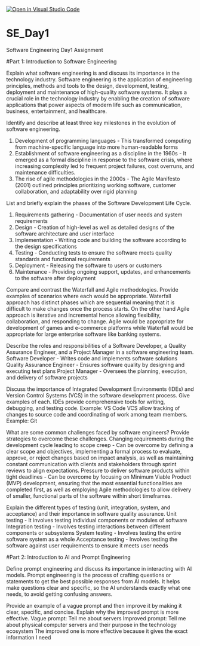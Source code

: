 [![Open in Visual Studio Code](https://classroom.github.com/assets/open-in-vscode-2e0aaae1b6195c2367325f4f02e2d04e9abb55f0b24a779b69b11b9e10269abc.svg)](https://classroom.github.com/online_ide?assignment_repo_id=18573949&assignment_repo_type=AssignmentRepo)
# SE_Day1
Software Engineering Day1 Assignment

#Part 1: Introduction to Software Engineering

Explain what software engineering is and discuss its importance in the technology industry.
Software engineering is the application of engineering principles, methods and tools to the design, development, testing, deployment and maintenance of high-quality software systems. It plays a crucial role in the technology industry by enabling the creation of software applications that power aspects of modern life such as communication, business, entertainment, and healthcare.

Identify and describe at least three key milestones in the evolution of software engineering.
1. Development of programming languages - This transformed computing from machine-specific language into more human-readable forms
2. Establishment of software engineering as a discipline in the 1960s - It emerged as a formal discipline in response to the software crisis, where increasing complexity led to frequent project failures, cost overruns, and maintenance difficulties.
3. The rise of agile methodologies in the 2000s - The Agile Manifesto (2001) outlined principles prioritizing working software, customer collaboration, and adaptability over rigid planning

List and briefly explain the phases of the Software Development Life Cycle.
1. Requirements gathering - Documentation of user needs and system requirements
2. Design - Creation of high-level as well as detailed designs of the software architecture and user interface
3. Implementation - Writing code and building the software according to the design specifications
4. Testing - Conducting tests to ensure the software meets quality standards and functional requirements
5. Deployment - Releasing the software to users or customers
6. Maintenance - Providing ongoing support, updates, and enhancements to the software after deployment

Compare and contrast the Waterfall and Agile methodologies. Provide examples of scenarios where each would be appropriate.
Waterfall approach has distinct phases which are sequential meaning that it is difficult to make changes once the process starts. On the other hand Agile approach is iterative and incremental hence allowing flexibility, collaboration, and responding to change.
Agile would be appropriate for development of games and e-commerce platforms while Waterfall would be appropriate for large enterprise software like banking systems.

Describe the roles and responsibilities of a Software Developer, a Quality Assurance Engineer, and a Project Manager in a software engineering team.
Software Developer - Writes code and implements software solutions
Quality Assurance Engineer - Ensures software quality by designing and executing test plans
Project Manager - Oversees the planning, execution, and delivery of software projects

Discuss the importance of Integrated Development Environments (IDEs) and Version Control Systems (VCS) in the software development process. Give examples of each.
IDEs provide comprehensive tools for writing, debugging, and testing code. Example: VS Code
VCS allow tracking of changes to source code and coordinating of work among team members. Example: Git

What are some common challenges faced by software engineers? Provide strategies to overcome these challenges.
Changing requirements during the development cycle leading to scope creep - Can be overcome by defining a clear scope and objectives, implementing a formal process to evaluate, approve, or reject changes based on impact analysis, as well as maintaining constant communication with clients and stakeholders through sprint reviews to align expectations.
Pressure to deliver software products within tight deadlines - Can be overcome by focusing on Minimum Viable Product (MVP) development, ensuring that the most essential functionalities are completed first, as well as employing Agile methodologies to allow delivery of smaller, functional parts of the software within short timeframes.

Explain the different types of testing (unit, integration, system, and acceptance) and their importance in software quality assurance.
Unit testing - It involves testing individual components or modules of software
Integration testing - Involves testing interactions between different components or subsystems
System testing - Involves testing the entire software system as a whole
Acceptance testing - Involves testing the software against user requirements to ensure it meets user needs

#Part 2: Introduction to AI and Prompt Engineering


Define prompt engineering and discuss its importance in interacting with AI models.
Prompt engineering is the process of crafting questions or statements to get the best possible responses from AI models. It helps make questions clear and specific, so the AI understands exactly what one needs, to avoid getting confusing answers.

Provide an example of a vague prompt and then improve it by making it clear, specific, and concise. Explain why the improved prompt is more effective.
Vague prompt: Tell me about servers
Improved prompt: Tell me about physical computer servers and their purpose in the technology ecosystem
The improved one is more effective because it gives the exact information I need
